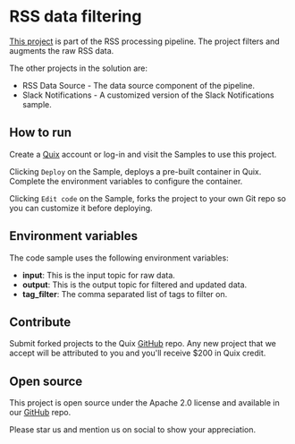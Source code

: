 # RSS data filtering

[This project](https://github.com/quixio/quix-samples/tree/main/python/transformations/RSS%20Filtering) is part of the RSS processing pipeline. The project filters and augments the raw RSS data.

The other projects in the solution are:
- RSS Data Source - The data source component of the pipeline.
- Slack Notifications - A customized version of the Slack Notifications sample.

## How to run

Create a [Quix](https://portal.platform.quix.ai/self-sign-up?xlink=github) account or log-in and visit the Samples to use this project.

Clicking `Deploy` on the Sample, deploys a pre-built container in Quix. Complete the environment variables to configure the container.

Clicking `Edit code` on the Sample, forks the project to your own Git repo so you can customize it before deploying.

## Environment variables

The code sample uses the following environment variables:

- **input**: This is the input topic for raw data.
- **output**: This is the output topic for filtered and updated data.
- **tag_filter**: The comma separated list of tags to filter on.

## Contribute

Submit forked projects to the Quix [GitHub](https://github.com/quixio/quix-samples) repo. Any new project that we accept will be attributed to you and you'll receive $200 in Quix credit.

## Open source

This project is open source under the Apache 2.0 license and available in our [GitHub](https://github.com/quixio/quix-samples) repo.

Please star us and mention us on social to show your appreciation.

